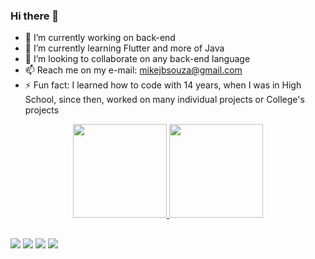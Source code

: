 ### Hi there 👋
- 🔭 I’m currently working on back-end
- 🌱 I’m currently learning Flutter and more of Java
- 👯 I’m looking to collaborate on any back-end language
- 📫 Reach me on my e-mail: mikejbsouza@gmail.com
- ⚡ Fun fact: I learned how to code with 14 years, when I was in High School, since then, worked on many individual projects or College's projects

<div align="center">
  <a href="https://github.com/mikejhoeb">
  <img height="150em" src="https://github-readme-stats.vercel.app/api?username=mikejhoeb&show_icons=true&theme=dark&include_all_commits=true&count_private=true"/>
  <img height="150em" src="https://github-readme-stats.vercel.app/api/top-langs/?username=mikejhoeb&layout=compact&langs_count=7&theme=dark"/>
</div>
  
  ##
  
  <div> 
  <a href="https://instagram.com/mikejhoe" target="_blank"><img src="https://img.shields.io/badge/-Instagram-%23E4405F?style=for-the-badge&logo=instagram&logoColor=white" target="_blank"></a>
 	<a href="https://www.twitch.tv/mikejhoeb" target="_blank"><img src="https://img.shields.io/badge/Twitch-9146FF?style=for-the-badge&logo=twitch&logoColor=white" target="_blank"></a>
  <a href = "mailto:mikejbsouza@gmail.com"><img src="https://img.shields.io/badge/-Gmail-%23333?style=for-the-badge&logo=gmail&logoColor=red" target="_blank"></a>
  <a href="https://www.linkedin.com/in/mike-jhoe/" target="_blank"><img src="https://img.shields.io/badge/-LinkedIn-%230077B5?style=for-the-badge&logo=linkedin&logoColor=white" target="_blank"></a> 
    
  </div>
